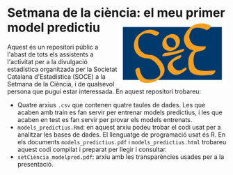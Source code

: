 # Setmana de la ciència: el meu primer model predictiu <img src="images/logo_soce.png" align="right" alt="" width="250" />

Aquest és un repositori públic a l'abast de tots els assistents a l'activitat per a la divulgació estadística organitzada per la Societat Catalana d'Estadística (SOCE) a la Setmana de la Ciència, i de qualsevol persona que pugui estar interessada. En aquest repositori trobareu:

* Quatre arxius `.csv` que contenen quatre taules de dades. Les que acaben amb train es fan servir per entrenar models predictius, i les que acaben en test es fan servir per provar els models entrenats. 
* `models_predictius.Rmd`: en aquest arxiu podeu trobar el codi usat per a analitzar les bases de dades. El llenguatge de programació usat és R. En els documents `models_predictius.pdf` i `models_predictius.html` trobareu aquest codi compilat i preparat per llegir i consultar.
* `setCiència_modelpred.pdf`: arxiu amb les transparències usades per a la presentació.
